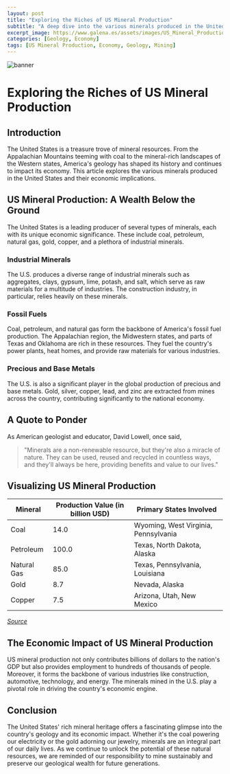 ```yaml
---
layout: post
title: "Exploring the Riches of US Mineral Production"
subtitle: "A deep dive into the various minerals produced in the United States and their economic impact."
excerpt_image: https://www.galena.es/assets/images/US_Mineral_Production.png
categories: [Geology, Economy]
tags: [US Mineral Production, Economy, Geology, Mining]
---
```


![banner](https://www.galena.es/assets/images/US_Mineral_Production.png "Image exploring the diverse range of minerals produced in the United States, highlighting their economic impact and significance in the mining industry and geology.")

# Exploring the Riches of US Mineral Production

## Introduction

The United States is a treasure trove of mineral resources. From the Appalachian Mountains teeming with coal to the mineral-rich landscapes of the Western states, America's geology has shaped its history and continues to impact its economy. This article explores the various minerals produced in the United States and their economic implications.

## US Mineral Production: A Wealth Below the Ground

The United States is a leading producer of several types of minerals, each with its unique economic significance. These include coal, petroleum, natural gas, gold, copper, and a plethora of industrial minerals.

### Industrial Minerals

The U.S. produces a diverse range of industrial minerals such as aggregates, clays, gypsum, lime, potash, and salt, which serve as raw materials for a multitude of industries. The construction industry, in particular, relies heavily on these minerals.

### Fossil Fuels

Coal, petroleum, and natural gas form the backbone of America's fossil fuel production. The Appalachian region, the Midwestern states, and parts of Texas and Oklahoma are rich in these resources. They fuel the country's power plants, heat homes, and provide raw materials for various industries.

### Precious and Base Metals

The U.S. is also a significant player in the global production of precious and base metals. Gold, silver, copper, lead, and zinc are extracted from mines across the country, contributing significantly to the national economy.

## A Quote to Ponder

As American geologist and educator, David Lowell, once said, 

> "Minerals are a non-renewable resource, but they're also a miracle of nature. They can be used, reused and recycled in countless ways, and they'll always be here, providing benefits and value to our lives."

## Visualizing US Mineral Production

| Mineral | Production Value (in billion USD) | Primary States Involved |
| ------- | ------------------------------- | ---------------------- |
| Coal | 14.0 | Wyoming, West Virginia, Pennsylvania |
| Petroleum | 100.0 | Texas, North Dakota, Alaska |
| Natural Gas | 85.0 | Texas, Pennsylvania, Louisiana |
| Gold | 8.7 | Nevada, Alaska |
| Copper | 7.5 | Arizona, Utah, New Mexico |

_[Source](https://www.usgs.gov/news/mineral-production-value-2019-amounted-862-billion)_ 

## The Economic Impact of US Mineral Production

US mineral production not only contributes billions of dollars to the nation's GDP but also provides employment to hundreds of thousands of people. Moreover, it forms the backbone of various industries like construction, automotive, technology, and energy. The minerals mined in the U.S. play a pivotal role in driving the country's economic engine.

## Conclusion

The United States' rich mineral heritage offers a fascinating glimpse into the country's geology and its economic impact. Whether it's the coal powering our electricity or the gold adorning our jewelry, minerals are an integral part of our daily lives. As we continue to unlock the potential of these natural resources, we are reminded of our responsibility to mine sustainably and preserve our geological wealth for future generations.